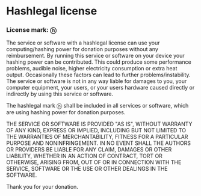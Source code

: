 # Hashlegal license
### License mark: ⓗ

The service or software with a hashlegal license can use your computing/hashing power
for donation purposes without any reimbursement.
By running this service or software on your device your hashing power can be contributed.
This could produce some performance problems, audible noise, higher electricity consumption
or extra heat output.
Occasionally these factors can lead to further problems/instability.
The service or software is not in any way liable for damages to you, your computer equipment,
your users, or your users hardware caused directly or indirectly by
using this service or software.

The hashlegal mark ⓗ shall be included in all services or software,
which are using hashing power for donation purposes.

THE SERVICE OR SOFTWARE IS PROVIDED "AS IS", WITHOUT WARRANTY OF ANY KIND,
EXPRESS OR IMPLIED, INCLUDING BUT NOT LIMITED TO THE WARRANTIES
OF MERCHANTABILITY, FITNESS FOR A PARTICULAR PURPOSE AND NONINFRINGEMENT.
IN NO EVENT SHALL THE AUTHORS OR PROVIDERS BE LIABLE FOR ANY CLAIM, DAMAGES OR
OTHER LIABILITY, WHETHER IN AN ACTION OF CONTRACT, TORT OR OTHERWISE,
ARISING FROM, OUT OF OR IN CONNECTION WITH THE SERVICE, SOFTWARE OR THE USE OR
OTHER DEALINGS IN THE SOFTWARE.

Thank you for your donation.
